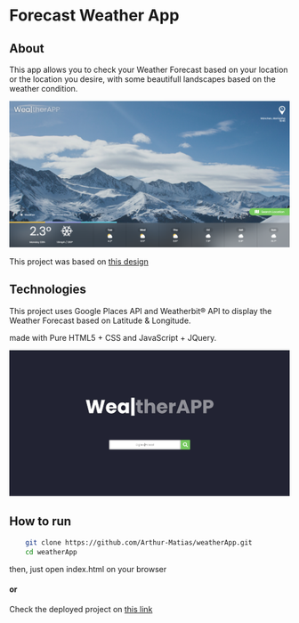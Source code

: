 # Forecast Weather App

## About

This app allows you to check your Weather Forecast based on your location or the location you desire, with some beautifull landscapes based on the weather condition.

![Home Screen Print](https://raw.githubusercontent.com/Arthur-Matias/weatherApp/main/src/assets/images/prints/print.PNG)

This project was based on [this design](https://dribbble.com/shots/1081917-WhereTO-App)

## Technologies

This project uses Google Places API and Weatherbit® API to display the Weather Forecast based on Latitude & Longitude.

made with Pure HTML5 + CSS and JavaScript + JQuery.

![Modal Print](https://raw.githubusercontent.com/Arthur-Matias/weatherApp/main/src/assets/images/prints/modal-print.PNG)

## How to run

```bash
    git clone https://github.com/Arthur-Matias/weatherApp.git
    cd weatherApp
```

then, just open index.html on your browser

#### or 

Check the deployed project on [this link](https://arthur-matias.github.io/weatherApp/)

